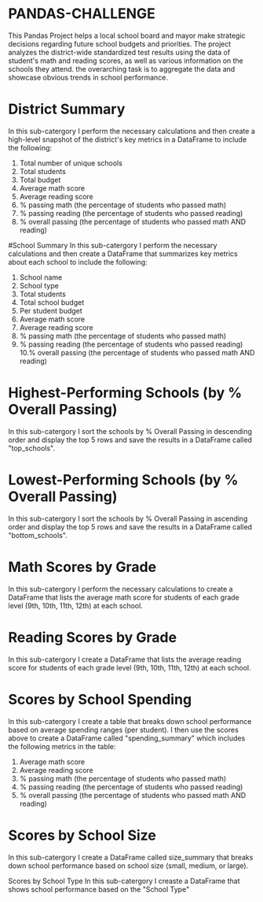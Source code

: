 # PANDAS-CHALLENGE
This Pandas Project helps a local school board and mayor make strategic decisions regarding future school budgets and priorities.
The project analyzes the district-wide standardized test results using the data of student's math and reading scores, as well as various information on the schools they attend. the overarching task is to aggregate the data and showcase obvious trends in school performance.

# District Summary
In this sub-catergory I perform the necessary calculations and then create a high-level snapshot of the district's key metrics in a DataFrame to include the following:
  1. Total number of unique schools
  2. Total students
  3. Total budget
  4. Average math score
  5. Average reading score
  6. % passing math (the percentage of students who passed math)
  7. % passing reading (the percentage of students who passed reading)
  8. % overall passing (the percentage of students who passed math AND reading)
  
#School Summary
In this sub-catergory I perform the necessary calculations and then create a DataFrame that summarizes key metrics about each school to include the following:
  1. School name
  2. School type
  3. Total students
  4. Total school budget
  5. Per student budget
  6. Average math score
  7. Average reading score
  8. % passing math (the percentage of students who passed math)
  9. % passing reading (the percentage of students who passed reading)
  10.% overall passing (the percentage of students who passed math AND reading)
  
  
# Highest-Performing Schools (by % Overall Passing)
In this sub-catergory I sort the schools by % Overall Passing in descending order and display the top 5 rows and save the results in a DataFrame called "top_schools".


# Lowest-Performing Schools (by % Overall Passing)
In this sub-catergory I sort the schools by % Overall Passing in ascending order and display the top 5 rows and save the results in a DataFrame called "bottom_schools".


# Math Scores by Grade
In this sub-catergory I perform the necessary calculations to create a DataFrame that lists the average math score for students of each grade level (9th, 10th, 11th, 12th) at each school.


# Reading Scores by Grade
In this sub-catergory I create a DataFrame that lists the average reading score for students of each grade level (9th, 10th, 11th, 12th) at each school.


# Scores by School Spending
In this sub-catergory I create a table that breaks down school performance based on average spending ranges (per student). I then use the scores above to create a DataFrame called "spending_summary" which includes the following metrics in the table:
1. Average math score
2. Average reading score
3. % passing math (the percentage of students who passed math)
4. % passing reading (the percentage of students who passed reading)
5. % overall passing (the percentage of students who passed math AND reading)


# Scores by School Size
In this sub-catergory I create a DataFrame called size_summary that breaks down school performance based on school size (small, medium, or large).


Scores by School Type
In this sub-catergory I creaste a DataFrame that shows school performance based on the "School Type"
